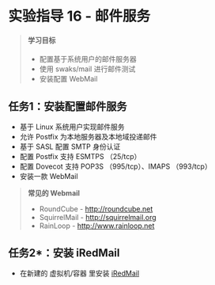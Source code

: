 # 实验指导 16 - 邮件服务

>#### 学习目标
>* 配置基于系统用户的邮件服务器
>* 使用 swaks/mail 进行邮件测试
>* 安装配置 WebMail


## 任务1：安装配置邮件服务

* 基于 Linux 系统用户实现邮件服务
* 允许 Postfix 为本地服务器及本地域投递邮件
* 基于 SASL 配置 SMTP 身份认证
* 配置 Postfix 支持 ESMTPS （25/tcp）
* 配置 Dovecot 支持 POP3S （995/tcp）、IMAPS （993/tcp）
* 安装一款 WebMail 

>**常见的 Webmail**
>* RoundCube - http://roundcube.net
>* SquirrelMail - http://squirrelmail.org
>* RainLoop - http://www.rainloop.net

## 任务2*：安装 iRedMail

* 在新建的 虚拟机/容器 里安装 [iRedMail](http://www.iredmail.org)

